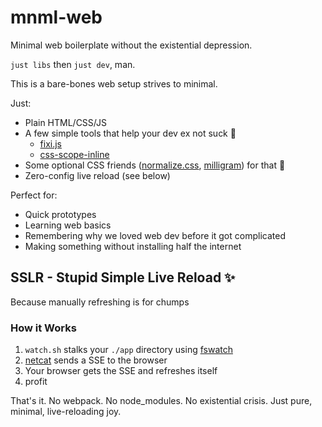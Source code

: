 # mnml-web

Minimal web boilerplate without the existential depression.

`just libs` then `just dev`, man.

This is a bare-bones web setup strives to minimal. 

Just:
- Plain HTML/CSS/JS 
- A few simple tools that help your dev ex not suck 🤌
    - [fixi.js](https://github.com/bigskysoftware/fixi)
    - [css-scope-inline](https://github.com/gnat/css-scope-inline)
- Some optional CSS friends ([normalize.css](https://necolas.github.io/normalize.css/), [milligram](https://milligram.io)) for that 💅
- Zero-config live reload (see below)

Perfect for:
- Quick prototypes
- Learning web basics
- Remembering why we loved web dev before it got complicated
- Making something without installing half the internet

## SSLR - Stupid Simple Live Reload ✨

Because manually refreshing is for chumps

### How it Works

1. `watch.sh` stalks your `./app` directory using [fswatch](https://emcrisostomo.github.io/fswatch/)
2. [netcat](https://nc110.sourceforge.io/) sends a SSE to the browser
3. Your browser gets the SSE and refreshes itself
4. profit

That's it. No webpack. No node_modules. No existential crisis. Just pure, minimal, live-reloading joy.
